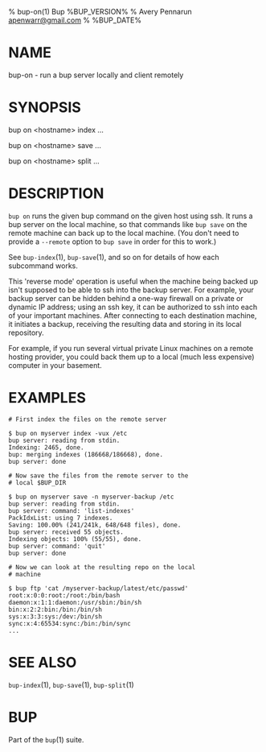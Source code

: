 % bup-on(1) Bup %BUP_VERSION%
% Avery Pennarun <apenwarr@gmail.com>
% %BUP_DATE%

# NAME

bup-on - run a bup server locally and client remotely

# SYNOPSIS

bup on \<hostname\> index ...

bup on \<hostname\> save ...

bup on \<hostname\> split ...


# DESCRIPTION

`bup on` runs the given bup command on the given host using
ssh.  It runs a bup server on the local machine, so that
commands like `bup save` on the remote machine can back up
to the local machine.  (You don't need to provide a
`--remote` option to `bup save` in order for this to work.)

See `bup-index`(1), `bup-save`(1), and so on for details of
how each subcommand works.

This 'reverse mode' operation is useful when the machine
being backed up isn't supposed to be able to ssh into the
backup server.  For example, your backup server can be
hidden behind a one-way firewall on a private or dynamic IP
address; using an ssh key, it can be authorized to ssh into
each of your important machines.  After connecting to each
destination machine, it initiates a backup, receiving the
resulting data and storing in its local repository.

For example, if you run several virtual private Linux
machines on a remote hosting provider, you could back them
up to a local (much less expensive) computer in your
basement.


# EXAMPLES

    # First index the files on the remote server
    
    $ bup on myserver index -vux /etc
    bup server: reading from stdin.
    Indexing: 2465, done.
    bup: merging indexes (186668/186668), done.
    bup server: done
    
    # Now save the files from the remote server to the
    # local $BUP_DIR
    
    $ bup on myserver save -n myserver-backup /etc
    bup server: reading from stdin.
    bup server: command: 'list-indexes'
    PackIdxList: using 7 indexes.
    Saving: 100.00% (241/241k, 648/648 files), done.    
    bup server: received 55 objects.
    Indexing objects: 100% (55/55), done.
    bup server: command: 'quit'
    bup server: done
    
    # Now we can look at the resulting repo on the local
    # machine
    
    $ bup ftp 'cat /myserver-backup/latest/etc/passwd'
    root:x:0:0:root:/root:/bin/bash
    daemon:x:1:1:daemon:/usr/sbin:/bin/sh
    bin:x:2:2:bin:/bin:/bin/sh
    sys:x:3:3:sys:/dev:/bin/sh
    sync:x:4:65534:sync:/bin:/bin/sync
    ...
    
# SEE ALSO

`bup-index`(1), `bup-save`(1), `bup-split`(1)

# BUP

Part of the `bup`(1) suite.

